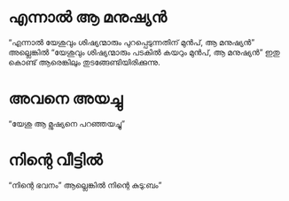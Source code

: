 # എന്നാൽ ആ മനുഷ്യൻ
“എന്നാൽ യേശുവും ശിഷ്യന്മാരും പുറപ്പെടുന്നതിന് മുൻപ്, ആ മനുഷ്യൻ” അല്ലെങ്കിൽ “യേശുവും ശിഷ്യന്മാരും പടകിൽ കയറും മുൻപ്, ആ മനുഷ്യൻ” ഇതു കൊണ്ട് ആരെങ്കിലും തുടങ്ങേണ്ടിയിരിക്കുന്നു.
# അവനെ അയച്ചു
“യേശു ആ മ്നുഷ്യനെ പറഞ്ഞയച്ചു”
# നിന്റെ വീട്ടിൽ
“നിന്റെ ഭവനം” ആല്ലെങ്കിൽ നിന്റെ കുടു:ബം”
